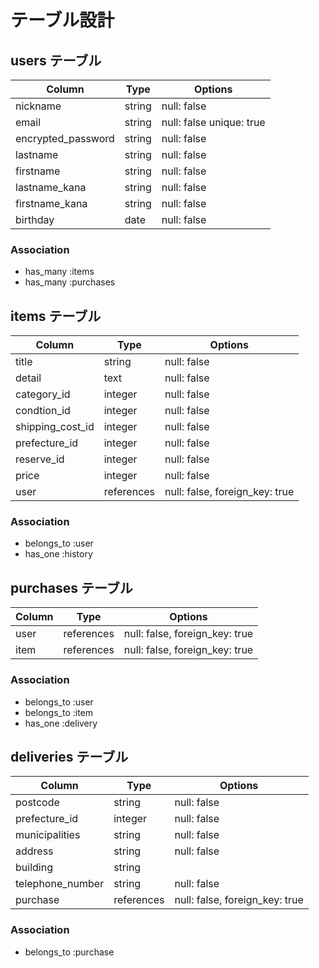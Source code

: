 
# テーブル設計

## users テーブル

| Column             | Type     | Options                  |
| ------------------ | -------- | ------------------------ |
| nickname           | string   | null: false              |
| email              | string   | null: false unique: true |
| encrypted_password | string   | null: false              |
| lastname           | string   | null: false              |
| firstname          | string   | null: false              |
| lastname_kana      | string   | null: false              |
| firstname_kana     | string   | null: false              |
| birthday           | date     | null: false              |

### Association

- has_many :items
- has_many :purchases
 <!-- - has_many :comments -->



## items テーブル

| Column             | Type       | Options     |
| ------------------ | ---------- | ----------- |
| title              | string     | null: false |
| detail             | text       | null: false |
| category_id        | integer    | null: false |
| condtion_id        | integer    | null: false |
| shipping_cost_id   | integer    | null: false |
| prefecture_id      | integer    | null: false |
| reserve_id         | integer    | null: false |
| price              | integer    | null: false |
| user               | references | null: false, foreign_key: true  |

### Association

- belongs_to :user
- has_one :history
<!-- # - has_many :comments -->



## purchases テーブル

| Column     | Type       | Options                         |
| ---------- | ---------- | ------------------------------- |
| user       | references | null: false, foreign_key: true  |
| item       | references | null: false, foreign_key: true  |

### Association

- belongs_to :user
- belongs_to :item
- has_one :delivery



## deliveries テーブル

| Column             | Type        | Options     |
| ------------------ | ----------- | ----------- |
| postcode           | string      | null: false |
| prefecture_id      | integer     | null: false |
| municipalities     | string      | null: false |
| address            | string      | null: false |
| building           | string      |             |
| telephone_number   | string      | null: false |
| purchase　　        | references  | null: false, foreign_key: true  |




### Association

- belongs_to :purchase




<!-- ## comments テーブル

| Column  | Type       | Options                        |
| ------  | ---------- | ------------------------------ |
| content | text       | null: false |
| user    | references | null: false, foreign_key: true  |
| item    | references | null: false, foreign_key: true  |

### Association

# - belongs_to :user
# - belongs_to :item -->
